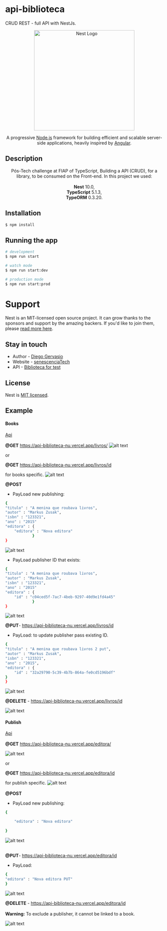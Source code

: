 # api-biblioteca 
CRUD REST - full API with NestJs.

<p align="center">
  <a href="http://nestjs.com/" target="blank"><img src="https://nestjs.com/img/logo_text.svg" width="320" alt="Nest Logo" /></a>
</p>
<p align="center">A progressive <a href="http://nodejs.org" target="blank">Node.js</a> framework for building efficient and scalable server-side applications, heavily inspired by <a href="https://angular.io" target="blank">Angular</a>.</p>


## Description

<p align="center">Pós-Tech challenge at FIAP of TypeScript, Building a API (CRUD), for a library, to be consumed on the Front-end. 
In this project we used:<br><br>
<b>Nest</b> 10.0,<br>
<b>TypeScript</b> 5.1.3, <br>
<b>TypeORM</b> 0.3.20.  </p>

## Installation

```bash
$ npm install
```

## Running the app

```bash
# development
$ npm run start

# watch mode
$ npm run start:dev

# production mode
$ npm run start:prod
```
# Support

Nest is an MIT-licensed open source project. It can grow thanks to the sponsors and support by the amazing backers. If you'd like to join them, please [read more here](https://docs.nestjs.com/support).

## Stay in touch

- Author - [Diego Gervasio](https://linktr.ee/diegogervasio)
- Website - [senescenciaTech](https://senescencia.tech/)
- API - [Biblioteca for test](https://api-biblioteca-nu.vercel.app/livros/)

## License

  Nest is [MIT licensed](LICENSE).

## Example<br>
#### Books<br>
[Api](https://api-biblioteca-nu.vercel.app/livros/) <br><br>
<b>@GET</b> https://api-biblioteca-nu.vercel.app/livros/
![alt text](preview/Screenshot_1.jpg)

or

<b>@GET</b> https://api-biblioteca-nu.vercel.app/livros/id

for books specific. 
 ![alt text](preview/Screenshot_8.jpg)

<b>@POST</b>

- PayLoad new publishing:

```bash
{
"titulo" : "A menina que roubava livros",
"autor" : "Markus Zusak",
"isbn" : "123321",
"ano" : "2015"
"editora" : {
    "editora" : "Nova editora"
            }
}
```
![alt text](preview/Screenshot_7.jpg)

- PayLoad publisher ID that exists:

```bash
{
"titulo" : "A menina que roubava livros",
"autor" : "Markus Zusak",
"isbn" : "123321",
"ano" : "2015"
"editora" : {
    "id" : "c04ced5f-7ac7-4beb-9297-40d9e1fd4a45"
            }
}
```
![alt text](preview/Screenshot_2.jpg)

<b>@PUT</b>- https://api-biblioteca-nu.vercel.app/livros/id

- PayLoad:
to update publisher pass existing ID.

```bash
{
"titulo" : "A menina que roubava livros 2 put",
"autor" : "Markus Zusak",
"isbn" : "123321",
"ano" : "2015",
"editora" : {
    "id" : "32a29790-5c39-4b7b-864a-fe0cd5196bdf"
}
}
```
![alt text](Screenshot_9.jpg)

<b>@DELETE</b> - https://api-biblioteca-nu.vercel.app/livros/id

![alt text](Screenshot_3.jpg)

#### Publish<br>

[Api](https://api-biblioteca-nu.vercel.app/editora/) <br><br>
<b>@GET</b> https://api-biblioteca-nu.vercel.app/editora/

![alt text](preview/Screenshot_10.jpg)

or

<b>@GET</b> https://api-biblioteca-nu.vercel.app/editora/id

for publish specific. 
 ![alt text](preview/Screenshot_11.jpg)<br><br>
<b>@POST</b>

- PayLoad new publishing:

```bash
{

    "editora" : "Nova editora"
        
}
```
![alt text](preview/Screenshot_12.jpg)<br> <br>

<b>@PUT</b>- https://api-biblioteca-nu.vercel.app/editora/id

- PayLoad:
```bash
{
"editora" : "Nova editora PUT"
}
```
![alt text](preview/Screenshot_13.jpg)

<b>@DELETE</b> - https://api-biblioteca-nu.vercel.app/editora/id 
<br> <br>
<b>Warning:</b> To exclude a publisher, it cannot be linked to a book.

![alt text](preview/Screenshot_14.jpg)